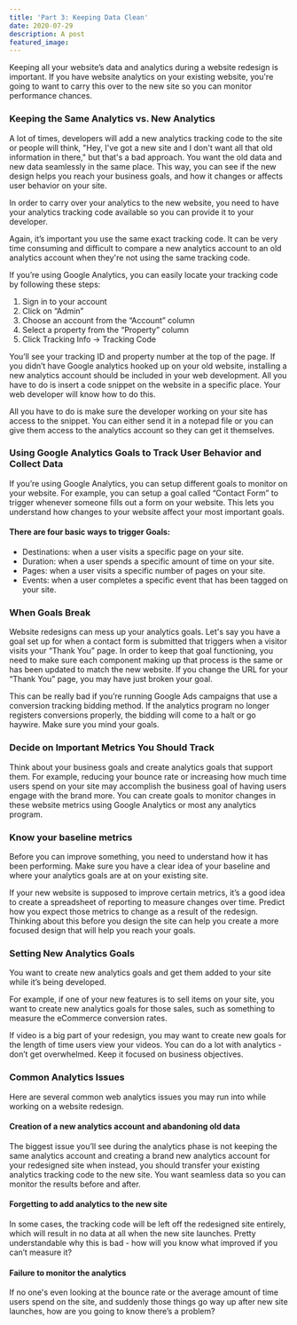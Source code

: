 ```yaml
---
title: 'Part 3: Keeping Data Clean'
date: 2020-07-29
description: A post
featured_image:
---
```





Keeping all your website’s data and analytics during a website redesign is important. If you have website analytics on your existing website, you're going to want to carry this over to the new site so you can monitor performance chances.







### Keeping the Same Analytics vs. New Analytics







A lot of times, developers will add a new analytics tracking code to the site or people will think, "Hey, I've got a new site and I don't want all that old information in there," but that's a bad approach. You want the old data and new data seamlessly in the same place. This way, you can see if the new design helps you reach your business goals, and how it changes or affects user behavior on your site.







In order to carry over your analytics to the new website, you need to have your analytics tracking code available so you can provide it to your developer.







Again, it’s important you use the same exact tracking code. It can be very time consuming and difficult to compare a new analytics account to an old analytics account when they're not using the same tracking code.







If you’re using Google Analytics, you can easily locate your tracking code by following these steps:







  1. Sign in to your account
  2. Click on “Admin”
  3. Choose an account from the “Account” column
  4. Select a property from the “Property” column
  5. Click Tracking Info -> Tracking Code






You’ll see your tracking ID and property number at the top of the page. If you didn’t have Google analytics hooked up on your old website, installing a new analytics account should be included in your web development. All you have to do is insert a code snippet on the website in a specific place. Your web developer will know how to do this.







All you have to do is make sure the developer working on your site has access to the snippet. You can either send it in a notepad file or you can give them access to the analytics account so they can get it themselves.







### Using Google Analytics Goals to Track User Behavior and Collect Data







If you’re using Google Analytics, you can setup different goals to monitor on your website. For example, you can setup a goal called “Contact Form” to trigger whenever someone fills out a form on your website. This lets you understand how changes to your website affect your most important goals.







#### There are four basic ways to trigger Goals:







  * Destinations: when a user visits a specific  page on your site.
  * Duration: when a user spends a specific amount of time on your site.
  * Pages: when a user visits a specific number of pages on your site.
  * Events: when a user completes a specific event that has been tagged on your site.






### When Goals Break







Website redesigns can mess up your analytics goals. Let's say you have a goal set up for when a contact form is submitted that triggers when a visitor visits your “Thank You” page. In order to keep that goal functioning, you need to make sure each component making up that process is the same or has been updated to match the new website. If you change the URL for your “Thank You” page, you may have just broken your goal.







This can be really bad if you’re running Google Ads campaigns that use a conversion tracking bidding method. If the analytics program no longer registers conversions properly, the bidding will come to a halt or go haywire. Make sure you mind your goals.







### Decide on Important Metrics You Should Track







Think about your business goals and create analytics goals that support them. For example, reducing your bounce rate or increasing how much time users spend on your site may accomplish the business goal of having users engage with the brand more. You can create goals to monitor changes in these website metrics using Google Analytics or most any analytics program.







### Know your baseline metrics







Before you can improve something, you need to understand how it has been performing. Make sure you have a clear idea of your baseline and where your analytics goals are at on your existing site.







If your new website is supposed to improve certain metrics, it’s a good idea to create a spreadsheet of reporting to measure changes over time. Predict how you expect those metrics to change as a result of the redesign. Thinking about this before you design the site can help you create a more focused design that will help you reach your goals.







### Setting New Analytics Goals







You want to create new analytics goals and get them added to your site while it’s being developed.







For example, if one of your new features is to sell items on your site, you want to create new analytics goals for those sales, such as something to measure the eCommerce conversion rates.







If video is a big part of your redesign, you may want to create new goals for the length of time users view your videos. You can do a lot with analytics - don’t get overwhelmed. Keep it focused on business objectives.







### Common Analytics Issues







Here are several common web analytics issues you may run into while working on a website redesign.







#### Creation of a new analytics account and abandoning old data







The biggest issue you’ll see during the analytics phase is not keeping the same analytics account and creating a brand new analytics account for your redesigned site when instead, you should transfer your existing analytics tracking code to the new site. You want seamless data so you can monitor the results before and after.







#### Forgetting to add analytics to the new site







In some cases, the tracking code will be left off the redesigned site entirely, which will result in no data at all when the new site launches. Pretty understandable why this is bad - how will you know what improved if you can’t measure it?







#### Failure to monitor the analytics







If no one's even looking at the bounce rate or the average amount of time users spend on the site, and suddenly those things go way up after new site launches, how are you going to know there’s a problem?



